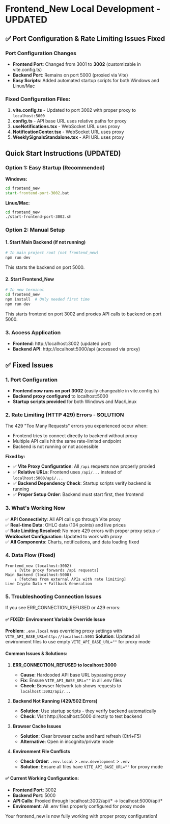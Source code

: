# Frontend_New Local Development - UPDATED

## ✅ Port Configuration & Rate Limiting Issues Fixed

### Port Configuration Changes
- **Frontend Port**: Changed from 3001 to **3002** (customizable in vite.config.ts)
- **Backend Port**: Remains on port 5000 (proxied via Vite)
- **Easy Scripts**: Added automated startup scripts for both Windows and Linux/Mac

### Fixed Configuration Files:
1. **vite.config.ts** - Updated to port 3002 with proper proxy to `localhost:5000`
2. **config.ts** - API base URL uses relative paths for proxy
3. **useNotifications.tsx** - WebSocket URL uses proxy
4. **NotificationCenter.tsx** - WebSocket URL uses proxy  
5. **WeeklySignalsStandalone.tsx** - API URL uses proxy

## Quick Start Instructions (UPDATED)

### Option 1: Easy Startup (Recommended)

**Windows:**
```cmd
cd frontend_new
start-frontend-port-3002.bat
```

**Linux/Mac:**
```bash
cd frontend_new
./start-frontend-port-3002.sh
```

### Option 2: Manual Setup

#### 1. Start Main Backend (if not running)
```bash
# In main project root (not frontend_new)
npm run dev
```
This starts the backend on port 5000.

#### 2. Start Frontend_New
```bash
# In new terminal
cd frontend_new
npm install  # Only needed first time
npm run dev
```
This starts frontend on port 3002 and proxies API calls to backend on port 5000.

### 3. Access Application
- **Frontend**: http://localhost:3002 (updated port)
- **Backend API**: http://localhost:5000/api (accessed via proxy)

## ✅ Fixed Issues

### 1. Port Configuration
- **Frontend now runs on port 3002** (easily changeable in vite.config.ts)
- **Backend proxy configured** to localhost:5000
- **Startup scripts provided** for both Windows and Mac/Linux

### 2. Rate Limiting (HTTP 429) Errors - SOLUTION
The 429 "Too Many Requests" errors you experienced occur when:
- Frontend tries to connect directly to backend without proxy
- Multiple API calls hit the same rate-limited endpoint
- Backend is not running or not accessible

**Fixed by:**
- ✅ **Vite Proxy Configuration**: All `/api` requests now properly proxied
- ✅ **Relative URLs**: Frontend uses `/api/...` instead of `localhost:5000/api/...`
- ✅ **Backend Dependency Check**: Startup scripts verify backend is running
- ✅ **Proper Setup Order**: Backend must start first, then frontend

### 3. What's Working Now

✅ **API Connectivity**: All API calls go through Vite proxy  
✅ **Real-time Data**: OHLC data (104 points) and live prices  
✅ **Rate Limiting Resolved**: No more 429 errors with proper proxy setup
✅ **WebSocket Configuration**: Updated to work with proxy  
✅ **All Components**: Charts, notifications, and data loading fixed

### 4. Data Flow (Fixed)
```
Frontend_new (localhost:3002)  
    ↓ [Vite proxy forwards /api requests]
Main Backend (localhost:5000)  
    ↓ [fetches from external APIs with rate limiting]
Live Crypto Data + Fallback Generation
```

### 5. Troubleshooting Connection Issues

If you see ERR_CONNECTION_REFUSED or 429 errors:

#### ✅ FIXED: Environment Variable Override Issue
**Problem**: `.env.local` was overriding proxy settings with `VITE_API_BASE_URL=http://localhost:5001`
**Solution**: Updated all environment files to use empty `VITE_API_BASE_URL=""` for proxy mode

#### Common Issues & Solutions:

1. **ERR_CONNECTION_REFUSED to localhost:3000**
   - **Cause**: Hardcoded API base URL bypassing proxy
   - **Fix**: Ensure `VITE_API_BASE_URL=""` in all .env files
   - **Check**: Browser Network tab shows requests to `localhost:3002/api/...`

2. **Backend Not Running (429/502 Errors)**
   - **Solution**: Use startup scripts - they verify backend automatically
   - **Check**: Visit http://localhost:5000 directly to test backend

3. **Browser Cache Issues**
   - **Solution**: Clear browser cache and hard refresh (Ctrl+F5)
   - **Alternative**: Open in incognito/private mode

4. **Environment File Conflicts**
   - **Check Order**: `.env.local` > `.env.development` > `.env`
   - **Solution**: Ensure all files have `VITE_API_BASE_URL=""` for proxy mode

#### ✅ Current Working Configuration:
- **Frontend Port**: 3002
- **Backend Port**: 5000  
- **API Calls**: Proxied through localhost:3002/api/* → localhost:5000/api/*
- **Environment**: All .env files properly configured for proxy mode

Your frontend_new is now fully working with proper proxy configuration!